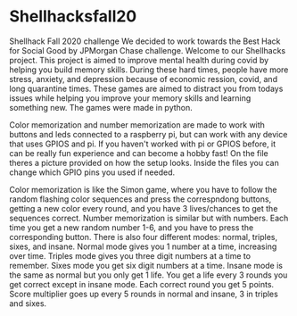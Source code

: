 # Shellhacksfall20
Shellhack Fall 2020 challenge
We decided to work towards the Best Hack for Social Good by JPMorgan Chase challenge.
Welcome to our Shellhacks project.
This project is aimed to improve mental health during covid by helping you build memory skills.
During these hard times, people have more stress, anxiety, and depression because of economic ression, covid, and long quarantine times.
These games are aimed to distract you from todays issues while helping you improve your memory skills and learning something new.
The games were made in python.

Color memorization and number memorization are made to work with buttons and leds connected to a raspberry pi, but can work with any device that uses GPIOS and pi.
If you haven't worked with pi or GPIOS before, it can be really fun experience and can become a hobby fast!
On the file theres a picture provided on how the setup looks. Inside the files you can change which GPIO pins you used if needed.

Color memorization is like the Simon game, where you have to follow the random flashing color sequences and press the correspndong buttons, getting a new color every round, and you have 3 lives/chances to get the sequences correct. Number memorization is similar but with numbers. Each time you get a new random number 1-6, and you have to press the corresponding button. There is also four different modes: normal, triples, sixes, and insane. Normal mode gives you 1 number at a time, increasing over time. Triples mode gives you three digit numbers at a time to remember. Sixes mode you get six digit numbers at a time. Insane mode is the same as normal but you only get 1 life. You get a life every 3 rounds you get correct except in insane mode. Each correct round you get 5 points. Score multiplier goes up every 5 rounds in normal and insane, 3 in triples and sixes.
